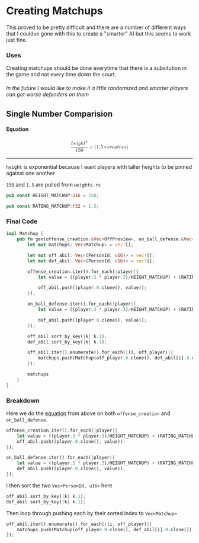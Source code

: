 # Creating Matchups
This proved to be pretty difficult and there are a number of different ways that 
I couldve gone with this to create a "smarter" AI but this seems to work just fine.

### Uses
Creating matchups should be done everytime that there is a subsitution in the game and not every time down the court. 

###### In the future I would like to make it a *little* randomized and smarter players can get worse defenders on them
## Single Number Comparision

#### Equation
<math xmlns="http://www.w3.org/1998/Math/MathML" display="block">
  <mstyle displaystyle="true" scriptlevel="0">
    <mrow data-mjx-texclass="ORD">
      <mtable rowspacing=".5em" columnspacing="1em" displaystyle="true">
        <mtr>
          <mtd>
            <mfrac>
              <mrow>
                <mi>h</mi>
                <mi>e</mi>
                <mi>i</mi>
                <mi>g</mi>
                <mi>h</mi>
                <msup>
                  <mi>t</mi>
                  <mn>2</mn>
                </msup>
              </mrow>
              <mn>150</mn>
            </mfrac>
            <mo>+</mo>
            <mo stretchy="false">(</mo>
            <mn>1.5</mn>
            <mo>&#x2217;</mo>
            <mi>c</mi>
            <mi>r</mi>
            <mi>e</mi>
            <mi>a</mi>
            <mi>t</mi>
            <mi>i</mi>
            <mi>o</mi>
            <mi>n</mi>
            <mo stretchy="false">)</mo>
          </mtd>
        </mtr>
      </mtable>
    </mrow>
  </mstyle>
</math>

---

`height` is exponential because I want players with taller heights to be pinned against one another

`150` and `1.5` are pulled from `weights.rs` 
```rust
pub const HEIGHT_MATCHUP:u16 = 150;

pub const RATING_MATCHUP:f32 = 1.5;
```

### Final Code 
```rust
impl Matchup {
    pub fn gen(offense_creation:&Vec<OffPreview>, on_ball_defense:&Vec<DefPreview>) -> Vec<Matchup> {
        let mut matchups: Vec<Matchup> = vec![];

        let mut off_abil: Vec<(PersonId, u16)> = vec![];
        let mut def_abil: Vec<(PersonId, u16)> = vec![];

        offense_creation.iter().for_each(|player|{
            let value = ((player.3 * player.3)/HEIGHT_MATCHUP) + (RATING_MATCHUP * player.1).round() as u16;

            off_abil.push((player.0.clone(), value));
        });

        on_ball_defense.iter().for_each(|player|{
            let value = ((player.3 * player.3)/HEIGHT_MATCHUP) + (RATING_MATCHUP * player.1).round() as u16;

            def_abil.push((player.0.clone(), value));
        });

        off_abil.sort_by_key(|k| k.1);
        def_abil.sort_by_key(|k| k.1);

        off_abil.iter().enumerate().for_each(|(i, off_player)|{
            matchups.push(Matchup(off_player.0.clone(), def_abil[i].0.clone()))
        });

        matchups
    }
}
```


### Breakdown

Here we do the [equation](#equation) from above on both `offense_creation` and `on_ball_defense`.
```rust
offense_creation.iter().for_each(|player|{
    let value = ((player.3 * player.3)/HEIGHT_MATCHUP) + (RATING_MATCHUP * player.1).round() as u16;
    off_abil.push((player.0.clone(), value));
});

on_ball_defense.iter().for_each(|player|{
    let value = ((player.3 * player.3)/HEIGHT_MATCHUP) + (RATING_MATCHUP * player.1).round() as u16;
    def_abil.push((player.0.clone(), value));
});
```
I then sort the two `Vec<PersonId, u16>` here
```rust
off_abil.sort_by_key(|k| k.1);
def_abil.sort_by_key(|k| k.1);
```

Then loop through pushing each by their sorted index to `Vec<Matchup>` 
```rust
off_abil.iter().enumerate().for_each(|(i, off_player)|{
    matchups.push(Matchup(off_player.0.clone(), def_abil[i].0.clone()))
});
```
